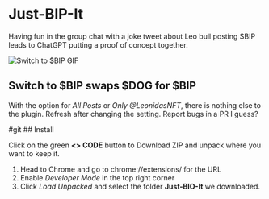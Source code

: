 # Just-BIP-It

Having fun in the group chat with a joke tweet about Leo bull posting $BIP leads to ChatGPT putting a proof of concept together.

![Switch to $BIP GIF](https://github.com/TedyKGB/Just-BIP-It/blob/main/bip-dog-extension.gif "Switch to $BIP")

## Switch to $BIP swaps $DOG for $BIP 

With the option for *All Posts* or *Only @LeonidasNFT*, there is nothing else to the plugin. Refresh after changing the setting. Report bugs in a PR I guess?

#git ## Install

Click on the green **<> CODE** button to Download ZIP and unpack where you want to keep it.

1. Head to Chrome and go to chrome://extensions/ for the URL
2. Enable *Developer Mode* in the top right corner
3. Click *Load Unpacked* and select the folder **Just-BIO-It** we downloaded.